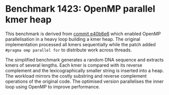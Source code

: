 # Benchmark 1423: OpenMP parallel kmer heap

This benchmark is derived from [commit e40b6e6](https://github.com/proywm/validation-dataset/commit/e40b6e6cef12695352948d89c21bdc6898d4d8be) which enabled OpenMP parallelisation in a heavy loop building a kmer heap. The original implementation processed all kmers sequentially while the patch added `#pragma omp parallel for` to distribute work across threads.

The simplified benchmark generates a random DNA sequence and extracts kmers of several lengths. Each kmer is compared with its reverse complement and the lexicographically smaller string is inserted into a heap. The workload mirrors the costly substring and reverse complement operations of the original code. The optimised version parallelises the inner loop using OpenMP to improve performance.
